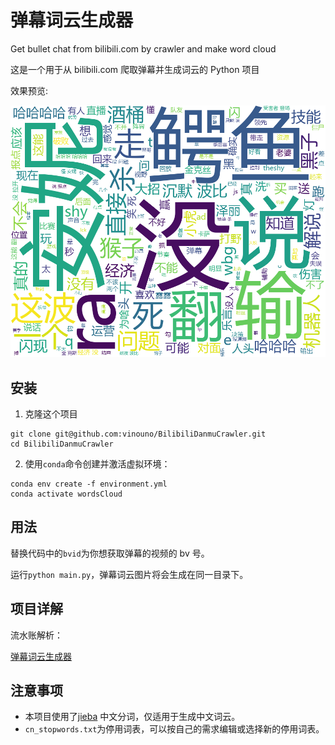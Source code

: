 # 弹幕词云生成器
Get bullet chat from bilibili.com by crawler and make word cloud

这是一个用于从 bilibili.com 爬取弹幕并生成词云的 Python 项目

效果预览:

![预览图片](https://raw.githubusercontent.com/vinouno/blog_image/main/danmu_BV12M4y1m7kf-%E9%A2%84%E8%A7%88.png "预览")

## 安装

1. 克隆这个项目
```
git clone git@github.com:vinouno/BilibiliDanmuCrawler.git
cd BilibiliDanmuCrawler
```
2. 使用`conda`命令创建并激活虚拟环境：

```
conda env create -f environment.yml
conda activate wordsCloud
```

## 用法

替换代码中的`bvid`为你想获取弹幕的视频的 bv 号。

运行`python main.py`，弹幕词云图片将会生成在同一目录下。

## 项目详解

流水账解析：

[弹幕词云生成器](https://vinouno.github.io/posts/29fc4cd/)

## 注意事项

- 本项目使用了[jieba](https://github.com/fxsjy/jieba) 中文分词，仅适用于生成中文词云。
- `cn_stopwords.txt`为停用词表，可以按自己的需求编辑或选择新的停用词表。